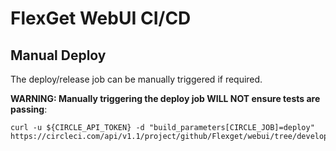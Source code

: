 # FlexGet WebUI CI/CD

## Manual Deploy
The deploy/release job can be manually triggered if required.

**WARNING: Manually triggering the deploy job WILL NOT ensure tests are passing**:

```
curl -u ${CIRCLE_API_TOKEN} -d "build_parameters[CIRCLE_JOB]=deploy" https://circleci.com/api/v1.1/project/github/Flexget/webui/tree/develop
```
